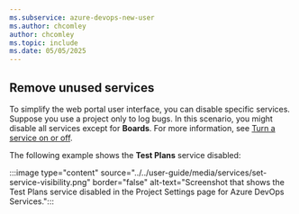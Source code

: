 ```yaml
---
ms.subservice: azure-devops-new-user
ms.author: chcomley
author: chcomley
ms.topic: include
ms.date: 05/05/2025
---
```


## Remove unused services

To simplify the web portal user interface, you can disable specific services. Suppose you use a project only to log bugs. In this scenario, you might disable all services except for **Boards**. For more information, see [Turn a service on or off](../../organizations/settings/set-services.md).

The following example shows the **Test Plans** service disabled:

:::image type="content" source="../../user-guide/media/services/set-service-visibility.png" border="false" alt-text="Screenshot that shows the Test Plans service disabled in the Project Settings page for Azure DevOps Services.":::